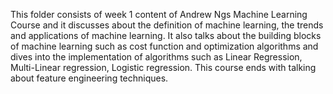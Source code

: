 This folder consists of week 1 content of Andrew Ngs Machine Learning Course and it discusses about the definition of machine learning, the trends and applications of 
machine learning. It also talks about the building blocks of machine learning such as cost function and optimization algorithms and dives into the implementation of algorithms
such as Linear Regression, Multi-Linear regression, Logistic regression. 
This course ends with talking about feature engineering techniques. 

